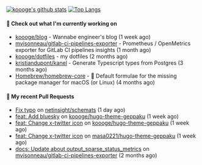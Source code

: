 [![koooge's github stats](https://github-readme-stats.vercel.app/api?username=koooge&count_private=true&show_icons=true)](https://github.com/anuraghazra/github-readme-stats)
[![Top Langs](https://github-readme-stats.vercel.app/api/top-langs/?username=koooge&langs_count=5)](https://github.com/anuraghazra/github-readme-stats)

#### 👷 Check out what I'm currently working on

- [koooge/blog](https://github.com/koooge/blog) - Wannabe engineer&#39;s blog (1 week ago)
- [mvisonneau/gitlab-ci-pipelines-exporter](https://github.com/mvisonneau/gitlab-ci-pipelines-exporter) - Prometheus / OpenMetrics exporter for GitLab CI pipelines insights (1 month ago)
- [koooge/dotfiles](https://github.com/koooge/dotfiles) - my dotfiles (2 months ago)
- [kristiandupont/kanel](https://github.com/kristiandupont/kanel) - Generate Typescript types from Postgres (3 months ago)
- [Homebrew/homebrew-core](https://github.com/Homebrew/homebrew-core) - 🍻 Default formulae for the missing package manager for macOS (or Linux) (4 months ago)

#### 🔨 My recent Pull Requests

- [Fix typo](https://github.com/netinsight/schemats/pull/15) on [netinsight/schemats](https://github.com/netinsight/schemats) (1 day ago)
- [feat: Add bluesky](https://github.com/koooge/hugo-theme-geppaku/pull/47) on [koooge/hugo-theme-geppaku](https://github.com/koooge/hugo-theme-geppaku) (1 week ago)
- [feat: Change x-twitter icon](https://github.com/koooge/hugo-theme-geppaku/pull/46) on [koooge/hugo-theme-geppaku](https://github.com/koooge/hugo-theme-geppaku) (1 week ago)
- [feat: Change x-twitter icon](https://github.com/masa0221/hugo-theme-geppaku/pull/17) on [masa0221/hugo-theme-geppaku](https://github.com/masa0221/hugo-theme-geppaku) (1 week ago)
- [docs: Update about output_sparse_status_metrics](https://github.com/mvisonneau/gitlab-ci-pipelines-exporter/pull/884) on [mvisonneau/gitlab-ci-pipelines-exporter](https://github.com/mvisonneau/gitlab-ci-pipelines-exporter) (2 months ago)
